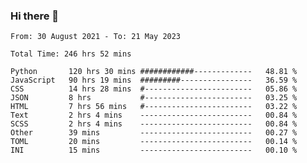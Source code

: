 ### Hi there 👋

<!--
**dominoto/dominoto** is a ✨ _special_ ✨ repository because its `README.md` (this file) appears on your GitHub profile.

Here are some ideas to get you started:

- 🔭 I’m currently working on ...
- 🌱 I’m currently learning ...
- 👯 I’m looking to collaborate on ...
- 🤔 I’m looking for help with ...
- 💬 Ask me about ...
- 📫 How to reach me: ...
- 😄 Pronouns: ...
- ⚡ Fun fact: ...
-->
<!--START_SECTION:waka-->

```text
From: 30 August 2021 - To: 21 May 2023

Total Time: 246 hrs 52 mins

Python       120 hrs 30 mins ############-------------   48.81 %
JavaScript   90 hrs 19 mins  #########----------------   36.59 %
CSS          14 hrs 28 mins  #------------------------   05.86 %
JSON         8 hrs           #------------------------   03.25 %
HTML         7 hrs 56 mins   #------------------------   03.22 %
Text         2 hrs 4 mins    -------------------------   00.84 %
SCSS         2 hrs 4 mins    -------------------------   00.84 %
Other        39 mins         -------------------------   00.27 %
TOML         20 mins         -------------------------   00.14 %
INI          15 mins         -------------------------   00.10 %
```

<!--END_SECTION:waka-->

